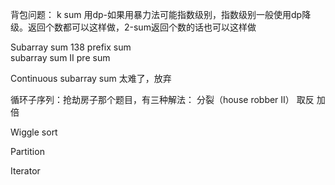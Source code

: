 背包问题：
k sum 用dp-如果用暴力法可能指数级别，指数级别一般使用dp降级。返回个数都可以这样做，2-sum返回个数的话也可以这样做  

Subarray sum
138 prefix sum  
subarray sum II pre sum

Continuous subarray sum 太难了，放弃

循环子序列：抢劫房子那个题目，有三种解法：
分裂（house robber II）
取反
加倍

Wiggle sort


Partition


Iterator



